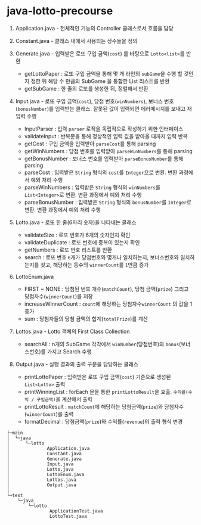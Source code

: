 # java-lotto-precourse

1. Application.java - 전체적인 기능의 Controller 클래스로서 흐름을 담당


2. Constant.java - 클래스 내에서 사용되는 상수들을 정의


3. Generate.java - 입력받은 로또 구입 금액(`cost`) 를 바탕으로 `Lotto<list>`를 반환 
   * getLottoPaper : 로또 구입 금액을 통해 몇 개 라인의 `subGame`을 수행 할 것인지 정한 뒤 해당 수 만큼의 SubGame 을 통합한 List<Lotto> 리스트를 반환
   * getSubGame : 한 줄의 로또를 생성한 뒤, 정렬해서 반환


4. Input.java - 로또 구입 금액(`cost`), 당첨 번호(`winNumbers`), 보너스 번호(`bonusNumber`)를 입력받는 클래스. 잘못된 값이 입력되면 에러메시지를 보내고 재입력 수행
   * InputParser : 입력 `parser` 로직을 독립적으로 작성하기 위한 인터페이스
   * validateInput : 반복문을 통해 정상적인 입력 값을 받아올 때까지 입력 반복
   * getCost : 구입 금액을 입력받아 `parseCost`를 통해 parsing
   * getWinNumbers : 당첨 번호를 입력받아 `parseWinNumbers`를 통해 parsing
   * getBonusNumber : 보너스 번호를 입력받아 `parseBonusNumber`를 통해 parsing
   * parseCost : 입력받은 `String` 형식의 `cost`를 `Integer`으로 변환. 변환 과정에서 예외 처리 수행
   * parseWinNumbers : 입력받은 `String` 형식의 `winNumbers`를 `List<Integer>`로 변환. 변환 과정에서 예외 처리 수행
   * parseBonusNumber : 입력받은 `String` 형식의 `bonusNumber`를 `Integer`로 변환. 변환 과정에서 예외 처리 수행


5. Lotto.java - 로또 한 줄(6자리 숫자)을 나타내는 클래스
   * validateSize : 로또 번호가 6개의 숫자인지 확인
   * validateDuplicate : 로또 번호에 중복이 있는지 확인
   * getNumbers : 로또 번호 리스트를 반환
   * search : 로또 번호 `6`개가 당첨번호와 몇개나 일치하는지, 보너스번호와 일치하는지를 찾고, 해당하는 등수의 `winnerCount`를 `1`만큼 증가


6. LottoEnum.java
   * FIRST ~ NONE : 당첨된 번호 개수(`matchCount`), 당첨 금액(`prize`) 그리고 당첨자수(`winnerCount`)를 저장
   * increaseWinnerCount : `count`에 해당하는 당첨자수`winnerCount` 의 값을 1 증가
   * sum : 당첨자들의 당첨 금액의 합계(`totalPrize`)를 계산


7. Lottos.java - Lotto 객체의 First Class Collection
    * searchAll : n개의 SubGame 각각에서 `winNumber`(당첨번호)와 `bonus`(보너스번호)를 가지고 Search 수행


8. Output.java - 실행 결과의 출력 구문을 담당하는 클래스
   * printLottoPaper : 입력받은 로또 구입 금액(`cost`) 기준으로 생성된 `List<Lotto>` 출력
   * printWinningList : forEach 문을 통한 `printLottoResult`을 호출. `수익률(수익 / 구입금액)`을 계산해서 출력
   * printLottoResult : `matchCount`에 해당하는 당첨금액(`prize`)와 당첨자수(`winnerCount`)를 출력
   * formatDecimal : 당첨금액(`prize`)와 수익률(`revenue`)의 출력 형식 변경

```
├─main
│  └─java
│      └─lotto
│              Application.java
│              Constant.java
│              Generate.java
│              Input.java
│              Lotto.java
│              LottoEnum.java
│              Lottos.java
│              Output.java
│
└─test
    └─java
        └─lotto
                ApplicationTest.java
                LottoTest.java
